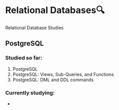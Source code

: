 # Relational Databases:mag:
Relational Database Studies



##  PostgreSQL

### Studied so far:

1. PostgreSQL
1. PostgreSQL: Views, Sub-Queries, and Functions
1. PostgreSQL: DML and DDL commands



### Currently studying:

-  
